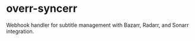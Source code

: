 # overr-syncerr
Webhook handler for subtitle management with Bazarr, Radarr, and Sonarr integration.
